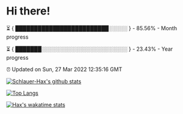 # Hi there!

⏳ { █████████████████████████░░░░░ } - 85.56% - Month progress

⏳ { ███████░░░░░░░░░░░░░░░░░░░░░░░ } - 23.43% - Year progress

⏰ Updated on Sun, 27 Mar 2022 12:35:16 GMT


[![Schlauer-Hax's github stats](https://github-readme-stats.vercel.app/api?username=Schlauer-Hax&show_icons=true&theme=dark&count_private=true)](https://github.com/Schlauer-Hax)


[![Top Langs](https://github-readme-stats.vercel.app/api/top-langs/?username=Schlauer-Hax&layout=compact&theme=dark)](https://github.com/Schlauer-Hax?tab=repositories)


[![Hax's wakatime stats](https://github-readme-stats.vercel.app/api/wakatime?username=Hax&theme=dark)](https://wakatime.com/@Hax)

